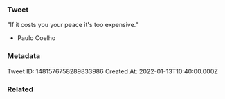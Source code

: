 ### Tweet
"If it costs you your peace 
it's too expensive."

- Paulo Coelho

### Metadata
Tweet ID: 1481576758289833986
Created At: 2022-01-13T10:40:00.000Z

### Related

